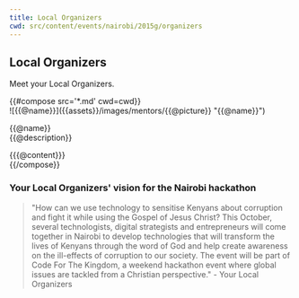 ```yaml
---
title: Local Organizers
cwd: src/content/events/nairobi/2015g/organizers
---
```


## <i class="icon fa-group"></i> <b>Local Organizers</b>

Meet your Local Organizers.
<div class="row">
{{#compose src='*.md' cwd=cwd}}
<div class="6u">
  <div class="mentor-card expander">
      <span class="mentor-picture">
       ![{{@name}}]({{assets}}/images/mentors/{{@picture}} "{{@name}}")       
      </span>
      <p class="mentor-titles">
        {{@name}}<br/>
        {{@description}}
      </p>
  </div>
  <div class="6u content mentor-description">
    {{{@content}}}
  </div>
</div>
{{/compose}}
</div>

<h3>Your Local Organizers' vision for the Nairobi hackathon </h3>
<blockquote>"How can we use technology to sensitise Kenyans about corruption and fight it while using the Gospel of Jesus Christ? This October, several technologists, digital strategists and entrepreneurs will come together in Nairobi to develop technologies that will transform the lives of Kenyans through the word of God and help create awareness on the ill-effects of corruption to our society. The event will be part of Code For The Kingdom, a weekend hackathon event where global issues are tackled from a Christian perspective." - Your Local Organizers</blockquote>


